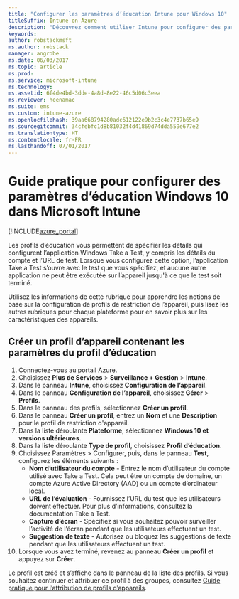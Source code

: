 ```yaml
---
title: "Configurer les paramètres d’éducation Intune pour Windows 10"
titleSuffix: Intune on Azure
description: "Découvrez comment utiliser Intune pour configurer des paramètres d’éducation sur les appareils Windows 10 que vous gérez."
keywords: 
author: robstackmsft
ms.author: robstack
manager: angrobe
ms.date: 06/03/2017
ms.topic: article
ms.prod: 
ms.service: microsoft-intune
ms.technology: 
ms.assetid: 6f4de4bd-3dde-4a8d-8e22-46c5d06c3eea
ms.reviewer: heenamac
ms.suite: ems
ms.custom: intune-azure
ms.openlocfilehash: 39aa668794280adc612122e9b2c3c4e7737b65e9
ms.sourcegitcommit: 34cfebfc1d8b81032f4d41869d74dda559e677e2
ms.translationtype: HT
ms.contentlocale: fr-FR
ms.lasthandoff: 07/01/2017
---
```

# <a name="how-to-configure-windows-10-education-settings-in-microsoft-intune"></a>Guide pratique pour configurer des paramètres d’éducation Windows 10 dans Microsoft Intune

[!INCLUDE[azure_portal](./includes/azure_portal.md)]

Les profils d’éducation vous permettent de spécifier les détails qui configurent l’application Windows Take a Test, y compris les détails du compte et l’URL de test. Lorsque vous configurez cette option, l’application Take a Test s’ouvre avec le test que vous spécifiez, et aucune autre application ne peut être exécutée sur l’appareil jusqu'à ce que le test soit terminé.

Utilisez les informations de cette rubrique pour apprendre les notions de base sur la configuration de profils de restriction de l’appareil, puis lisez les autres rubriques pour chaque plateforme pour en savoir plus sur les caractéristiques des appareils.

## <a name="create-a-device-profile-containing-education-profile-settings"></a>Créer un profil d’appareil contenant les paramètres du profil d’éducation

1. Connectez-vous au portail Azure.
2. Choisissez **Plus de Services** > **Surveillance + Gestion** > **Intune**.
3. Dans le panneau **Intune**, choisissez **Configuration de l’appareil**.
2. Dans le panneau **Configuration de l’appareil**, choisissez **Gérer** > **Profils**.
3. Dans le panneau des profils, sélectionnez **Créer un profil**.
4. Dans le panneau **Créer un profil**, entrez un **Nom** et une **Description** pour le profil de restriction d'appareil.
5. Dans la liste déroulante **Plateforme**, sélectionnez **Windows 10 et versions ultérieures**.
6. Dans la liste déroulante **Type de profil**, choisissez **Profil d’éducation**. 
7. Choisissez Paramètres > Configurer, puis, dans le panneau **Test**, configurez les éléments suivants :
    - **Nom d’utilisateur du compte** - Entrez le nom d’utilisateur du compte utilisé avec Take a Test. Cela peut être un compte de domaine, un compte Azure Active Directory (AAD) ou un compte d’ordinateur local.
    - **URL de l’évaluation** - Fournissez l’URL du test que les utilisateurs doivent effectuer. Pour plus d’informations, consultez la documentation Take a Test.
    - **Capture d’écran** - Spécifiez si vous souhaitez pouvoir surveiller l’activité de l’écran pendant que les utilisateurs effectuent un test.
    - **Suggestion de texte** - Autorisez ou bloquez les suggestions de texte pendant que les utilisateurs effectuent un test.
8. Lorsque vous avez terminé, revenez au panneau **Créer un profil** et appuyez sur **Créer**.

Le profil est créé et s’affiche dans le panneau de la liste des profils.
Si vous souhaitez continuer et attribuer ce profil à des groupes, consultez [Guide pratique pour l’attribution de profils d’appareils](device-profile-assign.md).



